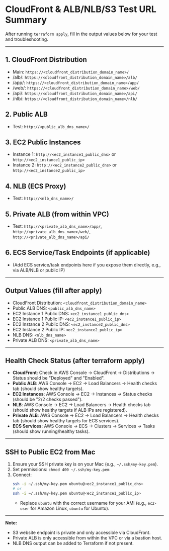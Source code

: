 # CloudFront & ALB/NLB/S3 Test URL Summary

After running `terraform apply`, fill in the output values below for your test and troubleshooting.

---

## 1. CloudFront Distribution
- Main: `https://<cloudfront_distribution_domain_name>/`
- /alb/: `https://<cloudfront_distribution_domain_name>/alb/`
- /app/: `https://<cloudfront_distribution_domain_name>/app/`
- /web/: `https://<cloudfront_distribution_domain_name>/web/`
- /api/: `https://<cloudfront_distribution_domain_name>/api/`
- /nlb/: `https://<cloudfront_distribution_domain_name>/nlb/`

## 2. Public ALB
- Test: `http://<public_alb_dns_name>/`

## 3. EC2 Public Instances
- Instance 1: `http://<ec2_instance1_public_dns>` or `http://<ec2_instance1_public_ip>`
- Instance 2: `http://<ec2_instance2_public_dns>` or `http://<ec2_instance2_public_ip>`

## 4. NLB (ECS Proxy)
- Test: `http://<nlb_dns_name>/`

## 5. Private ALB (from within VPC)
- Test: `http://<private_alb_dns_name>/app/`, `http://<private_alb_dns_name>/web/`, `http://<private_alb_dns_name>/api/`

## 6. ECS Service/Task Endpoints (if applicable)
- (Add ECS service/task endpoints here if you expose them directly, e.g., via ALB/NLB or public IP)

---

## Output Values (fill after apply)
- CloudFront Distribution: `<cloudfront_distribution_domain_name>`
- Public ALB DNS: `<public_alb_dns_name>`
- EC2 Instance 1 Public DNS: `<ec2_instance1_public_dns>`
- EC2 Instance 1 Public IP: `<ec2_instance1_public_ip>`
- EC2 Instance 2 Public DNS: `<ec2_instance2_public_dns>`
- EC2 Instance 2 Public IP: `<ec2_instance2_public_ip>`
- NLB DNS: `<nlb_dns_name>`
- Private ALB DNS: `<private_alb_dns_name>`

---

## Health Check Status (after terraform apply)
- **CloudFront**: Check in AWS Console → CloudFront → Distributions → Status should be "Deployed" and "Enabled".
- **Public ALB**: AWS Console → EC2 → Load Balancers → Health checks tab (should show healthy targets).
- **EC2 Instances**: AWS Console → EC2 → Instances → Status checks (should be "2/2 checks passed").
- **NLB**: AWS Console → EC2 → Load Balancers → Health checks tab (should show healthy targets if ALB IPs are registered).
- **Private ALB**: AWS Console → EC2 → Load Balancers → Health checks tab (should show healthy targets for ECS services).
- **ECS Services**: AWS Console → ECS → Clusters → Services → Tasks (should show running/healthy tasks).

---

## SSH to Public EC2 from Mac

1. Ensure your SSH private key is on your Mac (e.g., `~/.ssh/my-key.pem`).
2. Set permissions: `chmod 400 ~/.ssh/my-key.pem`
3. Connect:
   ```sh
   ssh -i ~/.ssh/my-key.pem ubuntu@<ec2_instance1_public_dns>
   # or
   ssh -i ~/.ssh/my-key.pem ubuntu@<ec2_instance1_public_ip>
   ```
   - Replace `ubuntu` with the correct username for your AMI (e.g., `ec2-user` for Amazon Linux, `ubuntu` for Ubuntu).

---

**Note:**
- S3 website endpoint is private and only accessible via CloudFront.
- Private ALB is only accessible from within the VPC or via a bastion host.
- NLB DNS output can be added to Terraform if not present.

